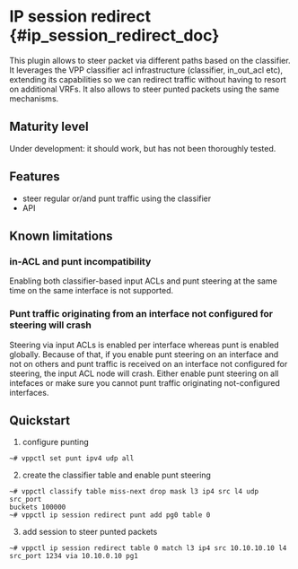 # IP session redirect {#ip_session_redirect_doc}

This plugin allows to steer packet via different paths based on the
classifier.
It leverages the VPP classifier acl infrastructure (classifier, in_out_acl
etc), extending its capabilities so we can redirect traffic without having to
resort on additional VRFs.
It also allows to steer punted packets using the same mechanisms.

## Maturity level
Under development: it should work, but has not been thoroughly tested.

## Features
 - steer regular or/and punt traffic using the classifier
 - API

## Known limitations

### in-ACL and punt incompatibility
Enabling both classifier-based input ACLs and punt steering at the same time
on the same interface is not supported.

### Punt traffic originating from an interface not configured for steering will crash
Steering via input ACLs is enabled per interface whereas punt is enabled
globally. Because of that, if you enable punt steering on an interface and not
on others and punt traffic is received on an interface not configured for
steering, the input ACL node will crash.
Either enable punt steering on all intefaces or make sure you cannot punt
traffic originating not-configured interfaces.

## Quickstart
1. configure punting
```
~# vppctl set punt ipv4 udp all
```
2. create the classifier table and enable punt steering
```
~# vppctl classify table miss-next drop mask l3 ip4 src l4 udp src_port
buckets 100000
~# vppctl ip session redirect punt add pg0 table 0
```
3. add session to steer punted packets
```
~# vppctl ip session redirect table 0 match l3 ip4 src 10.10.10.10 l4 src_port 1234 via 10.10.0.10 pg1
```
